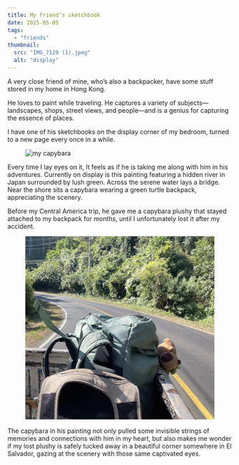 ```yaml
---
title: My friend’s sketchbook
date: 2025-05-05
tags:
  - "friends"
thumbnail:
  src: "IMG_7129 (1).jpeg"
  alt: "display"
---
```


A very close friend of mine, who’s also a backpacker, have some stuff stored in my home in Hong Kong.

He loves to paint while traveling. He captures a variety of subjects—landscapes, shops, street views, and people—and is a genius for capturing the essence of places.

I have one of his sketchbooks on the display corner of my bedroom, turned to a new page every once in a while.
<figure>
  <img
    src="sketchbook.png"
    alt="my capybara" />
</figure>

Every time I lay eyes on it, It feels as if he is taking me along with him in his adventures.
Currently on display is this painting featuring a hidden river in Japan surrounded by lush green. Across the serene water lays a bridge. Near the shore sits a capybara wearing a green turtle backpack, appreciating the scenery.

Before my Central America trip, he gave me a capybara plushy that stayed attached to my backpack for months, until I unfortunately lost it after my accident.
<figure>
  <img
    src="capy.jpeg"
    alt="my capybara" />
</figure>


The capybara in his painting not only pulled some invisible strings of memories and connections with him in my heart, but also makes me wonder if my lost plushy is safely tucked away in a beautiful corner somewhere in El Salvador, gazing at the scenery with those same captivated eyes.
